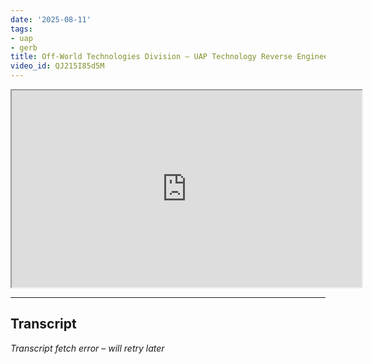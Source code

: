 ```yaml
---
date: '2025-08-11'
tags:
- uap
- gerb
title: Off-World Technologies Division – UAP Technology Reverse Engineering
video_id: QJ215I85d5M
---
```


<iframe width="560" height="315" src="https://www.youtube.com/embed/QJ215I85d5M" allowfullscreen></iframe>

---

## Transcript
*Transcript fetch error – will retry later*